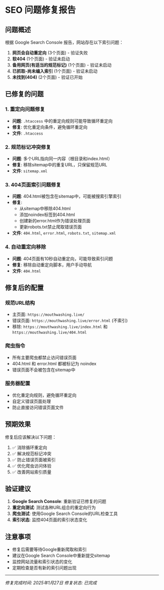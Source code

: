 # SEO 问题修复报告

## 问题概述

根据 Google Search Console 报告，网站存在以下索引问题：

1. **网页会自动重定向** (3个页面) - 验证失败
2. **软404** (1个页面) - 验证未启动  
3. **备用网页(有适当的规范标记)** (1个页面) - 验证未启动
4. **已抓取-尚未编入索引** (1个页面) - 验证未启动
5. **未找到(404)** (2个页面) - 验证已开始

## 已修复的问题

### 1. 重定向问题修复
- **问题**: `.htaccess` 中的重定向规则可能导致循环重定向
- **修复**: 优化重定向条件，避免循环重定向
- **文件**: `.htaccess`

### 2. 规范标记冲突修复
- **问题**: 多个URL指向同一内容（根目录和index.html）
- **修复**: 移除sitemap中的重复URL，只保留规范URL
- **文件**: `sitemap.xml`

### 3. 404页面索引问题修复
- **问题**: 404.html被包含在sitemap中，可能被搜索引擎索引
- **修复**: 
  - 从sitemap中移除404.html
  - 添加noindex标签到404.html
  - 创建新的error.html作为错误处理页面
  - 更新robots.txt禁止爬取错误页面
- **文件**: `404.html`, `error.html`, `robots.txt`, `sitemap.xml`

### 4. 自动重定向移除
- **问题**: 404页面有10秒自动重定向，可能导致索引问题
- **修复**: 移除自动重定向脚本，用户手动导航
- **文件**: `404.html`

## 修复后的配置

### 规范URL结构
- 主页面: `https://mouthwashing.live/`
- 错误页面: `https://mouthwashing.live/error.html` (不索引)
- 移除: `https://mouthwashing.live/index.html` 和 `https://mouthwashing.live/404.html`

### 爬虫指令
- 所有主要爬虫都禁止访问错误页面
- 404.html 和 error.html 都被标记为 noindex
- 错误页面不会被包含在sitemap中

### 服务器配置
- 优化重定向规则，避免循环重定向
- 自定义错误页面处理
- 防止直接访问错误页面文件

## 预期效果

修复后应该解决以下问题：

1. ✅ 消除循环重定向
2. ✅ 解决规范标记冲突
3. ✅ 防止错误页面被索引
4. ✅ 优化爬虫访问体验
5. ✅ 改善网站索引质量

## 验证建议

1. **Google Search Console**: 重新验证已修复的问题
2. **重定向测试**: 测试各种URL组合的重定向行为
3. **爬虫测试**: 使用Google Search Console的URL检查工具
4. **索引状态**: 监控404页面的索引状态变化

## 注意事项

- 修复后需要等待Google重新爬取和索引
- 建议在Google Search Console中重新提交sitemap
- 监控网站流量和索引状态的变化
- 定期检查是否有新的索引问题出现

---

*修复完成时间: 2025年1月27日*
*修复状态: 已完成* 